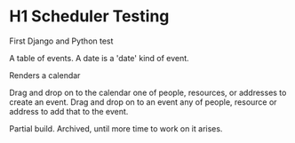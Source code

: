 # H1 Scheduler Testing

First Django and Python test


A table of events.
A date is a 'date' kind of event.

Renders a calendar

Drag and drop on to the calendar one of people, resources, or addresses to create an event.
Drag and drop on to an event any of people, resource or address to add that to the event.


Partial build. Archived, until more time to work on it arises.
